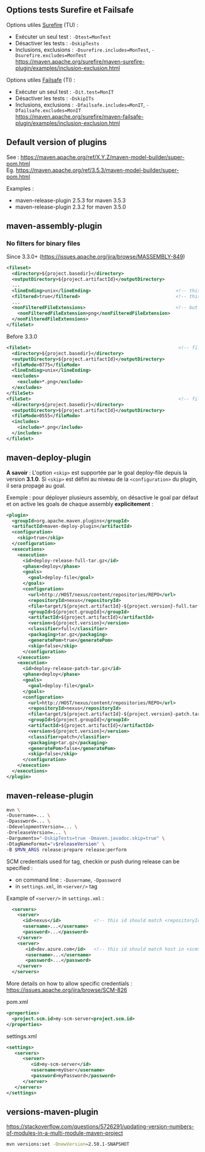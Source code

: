 ## Options tests Surefire et Failsafe

Options utiles [Surefire](https://maven.apache.org/surefire/maven-surefire-plugin) (TU) : 
- Exécuter un seul test : `-Dtest=MonTest`
- Désactiver les tests : `-DskipTests`
- Inclusions, exclusions : `-Dsurefire.includes=MonTest`, `-Dsurefire.excludes=MonTest` \
  https://maven.apache.org/surefire/maven-surefire-plugin/examples/inclusion-exclusion.html

Options utiles [Failsafe](https://maven.apache.org/surefire/maven-failsafe-plugin/) (TI) :
- Exécuter un seul test : `-Dit.test=MonIT`
- Désactiver les tests : `-DskipITs`
- Inclusions, exclusions : `-Dfailsafe.includes=MonIT`, `-Dfailsafe.excludes=MonIT` \
  https://maven.apache.org/surefire/maven-failsafe-plugin/examples/inclusion-exclusion.html

## Default version of plugins

See : https://maven.apache.org/ref/X.Y.Z/maven-model-builder/super-pom.html \
Eg. https://maven.apache.org/ref/3.5.3/maven-model-builder/super-pom.html

Examples : 
- maven-release-plugin 2.5.3 for maven 3.5.3
- maven-release-plugin 2.3.2 for maven 3.5.0

## maven-assembly-plugin

### No filters for binary files

Since 3.3.0+ (https://issues.apache.org/jira/browse/MASSEMBLY-849)

```xml
<fileset>
  <directory>${project.basedir}</directory>
  <outputDirectory>${project.artifactId}</outputDirectory>
  ...
  <lineEnding>unix</lineEnding>                               <!-- this might rewrite files -->
  <filtered>true</filtered>                                   <!-- this too -->
  ...
  <nonFilteredFileExtensions>                                 <!-- but it won't affect files with these extensions -->
    <nonFilteredFileExtension>png</nonFilteredFileExtension>
  </nonFilteredFileExtensions>
</fileSet>
```

Before 3.3.0

```xml
<fileSet>                                                      <!-- fileset with rewriting (lineEnding, filtered, etc...) : text files -->
  <directory>${project.basedir}</directory>
  <outputDirectory>${project.artifactId}</outputDirectory>
  <fileMode>0775</fileMode>
  <lineEnding>unix</lineEnding>
  <excludes>
    <exclude>*.png</exclude>
  </excludes>
</fileSet>
<fileSet>                                                      <!-- fileset with no rewriting : binary files -->
  <directory>${project.basedir}</directory>
  <outputDirectory>${project.artifactId}</outputDirectory>
  <fileMode>0555</fileMode>
  <includes>
    <include>*.png</include>
  </includes>
</fileSet>	
```

## maven-deploy-plugin

**A savoir** : L'option `<skip>` est supportée par le goal deploy-file depuis la version **3.1.0**. Si `<skip>` est défini au niveau de la `<configuration>` du plugin, il sera propagé au goal.

Exemple : pour déployer plusieurs assembly, on désactive le goal par défaut et on active les goals de chaque assembly **explicitement** : 

```xml
<plugin>
  <groupId>org.apache.maven.plugins</groupId>
  <artifactId>maven-deploy-plugin</artifactId>
  <configuration>
    <skip>true</skip>
  </configuration>
  <executions>
    <execution>
      <id>deploy-release-full-tar.gz</id>
      <phase>deploy</phase>
      <goals>
        <goal>deploy-file</goal>
      </goals>
      <configuration>
        <url>http://HOST/nexus/content/repositories/REPO</url>
        <repositoryId>nexus</repositoryId>
        <file>target/${project.artifactId}-${project.version}-full.tar.gz</file>
        <groupId>${project.groupId}</groupId>
        <artifactId>${project.artifactId}</artifactId>
        <version>${project.version}</version>
        <classifier>full</classifier>
        <packaging>tar.gz</packaging>
        <generatePom>true</generatePom>
        <skip>false</skip>
      </configuration>
    </execution>
    <execution>
      <id>deploy-release-patch-tar.gz</id>
      <phase>deploy</phase>
      <goals>
        <goal>deploy-file</goal>
      </goals>
      <configuration>
        <url>http://HOST/nexus/content/repositories/REPO</url>
        <repositoryId>nexus</repositoryId>
        <file>target/${project.artifactId}-${project.version}-patch.tar.gz</file>
        <groupId>${project.groupId}</groupId>
        <artifactId>${project.artifactId}</artifactId>
        <version>${project.version}</version>
        <classifier>patch</classifier>
        <packaging>tar.gz</packaging>
        <generatePom>false</generatePom>
        <skip>false</skip>
      </configuration>
    </execution>
  </executions>
</plugin>
```

## maven-release-plugin

```sh
mvn \
-Dusername=... \
-Dpassword=... \
-DdevelopmentVersion=... \
-DreleaseVersion=... \
-Darguments="-DskipTests=true -Dmaven.javadoc.skip=true" \
-DtagNameFormat="v$releaseVersion" \
-B $MVN_ARGS release:prepare release:perform
```

SCM credentials used for tag, checkin or push during release can be specified :
- on command line : `-Dusername`, `-Dpassword`
- in `settings.xml`, in `<server/>` tag

Example of `<server/>` in `settings.xml` :

```xml
  <servers>
    <server>
      <id>nexus</id>            <!-- this id should match <repositoryId> in maven-deploy-plugin's configuration -->
      <username>...</username>
      <password>...</password>
    </server>
    <server>
       <id>dev.azure.com</id>   <!-- this id should match host in <scm>/<connection> and <scm>/<developerConnection> sections of pom.xml -->
       <username>...</username>
       <password>...</password>
    </server>
  </servers>
```

More details on how to allow specific credentials : https://issues.apache.org/jira/browse/SCM-826

pom.xml
```xml
<properties>
  <project.scm.id>my-scm-server<project.scm.id>
</properties>
```

settings.xml
```xml
<settings>  
   <servers>  
      <server>
         <id>my-scm-server</id>  
         <username>myUser</username>  
         <password>myPassword</password>  
      </server>   
   </servers>
</settings>
```




## versions-maven-plugin

https://stackoverflow.com/questions/5726291/updating-version-numbers-of-modules-in-a-multi-module-maven-project

```sh
mvn versions:set -DnewVersion=2.50.1-SNAPSHOT
```
